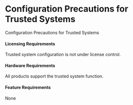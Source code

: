Configuration Precautions for Trusted Systems
=============================================

Configuration Precautions for Trusted Systems

#### Licensing Requirements

Trusted system configuration is not under license control.


#### Hardware Requirements

All products support the trusted system function.


#### Feature Requirements

None